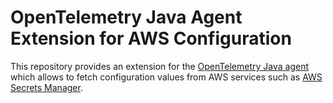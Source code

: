# OpenTelemetry Java Agent Extension for AWS Configuration

This repository provides an extension for
the [OpenTelemetry Java agent](https://opentelemetry.io/docs/zero-code/java/agent/) which allows to fetch configuration
values from AWS services such
as [AWS Secrets Manager](https://docs.aws.amazon.com/secretsmanager/latest/userguide/intro.html).
